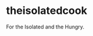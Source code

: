 # theisolatedcook
For the Isolated and the Hungry.

<script type="text/javascript" src="//downloads.mailchimp.com/js/signup-forms/popup/unique-methods/embed.js" data-dojo-config="usePlainJson: true, isDebug: false"></script><script type="text/javascript">window.dojoRequire(["mojo/signup-forms/Loader"], function(L) { L.start({"baseUrl":"mc.us19.list-manage.com","uuid":"bb7ef6108c3b581e90cec9e09","lid":"53f50033ad","uniqueMethods":true}) })</script>
